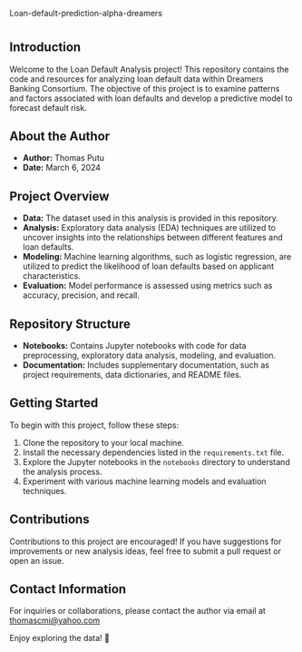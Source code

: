 Loan-default-prediction-alpha-dreamers
#

## Introduction
Welcome to the Loan Default Analysis project! This repository contains the code and resources for analyzing loan default data within Dreamers Banking Consortium. The objective of this project is to examine patterns and factors associated with loan defaults and develop a predictive model to forecast default risk.

## About the Author
- **Author:** Thomas Putu
- **Date:** March 6, 2024

## Project Overview
- **Data:** The dataset used in this analysis is provided in this repository.
- **Analysis:** Exploratory data analysis (EDA) techniques are utilized to uncover insights into the relationships between different features and loan defaults.
- **Modeling:** Machine learning algorithms, such as logistic regression, are utilized to predict the likelihood of loan defaults based on applicant characteristics.
- **Evaluation:** Model performance is assessed using metrics such as accuracy, precision, and recall.

## Repository Structure
- **Notebooks:** Contains Jupyter notebooks with code for data preprocessing, exploratory data analysis, modeling, and evaluation.
- **Documentation:** Includes supplementary documentation, such as project requirements, data dictionaries, and README files.

## Getting Started
To begin with this project, follow these steps:
1. Clone the repository to your local machine.
2. Install the necessary dependencies listed in the `requirements.txt` file.
3. Explore the Jupyter notebooks in the `notebooks` directory to understand the analysis process.
4. Experiment with various machine learning models and evaluation techniques.

## Contributions
Contributions to this project are encouraged! If you have suggestions for improvements or new analysis ideas, feel free to submit a pull request or open an issue.

## Contact Information
For inquiries or collaborations, please contact the author via email at thomascmi@yahoo.com

Enjoy exploring the data! 🚀

